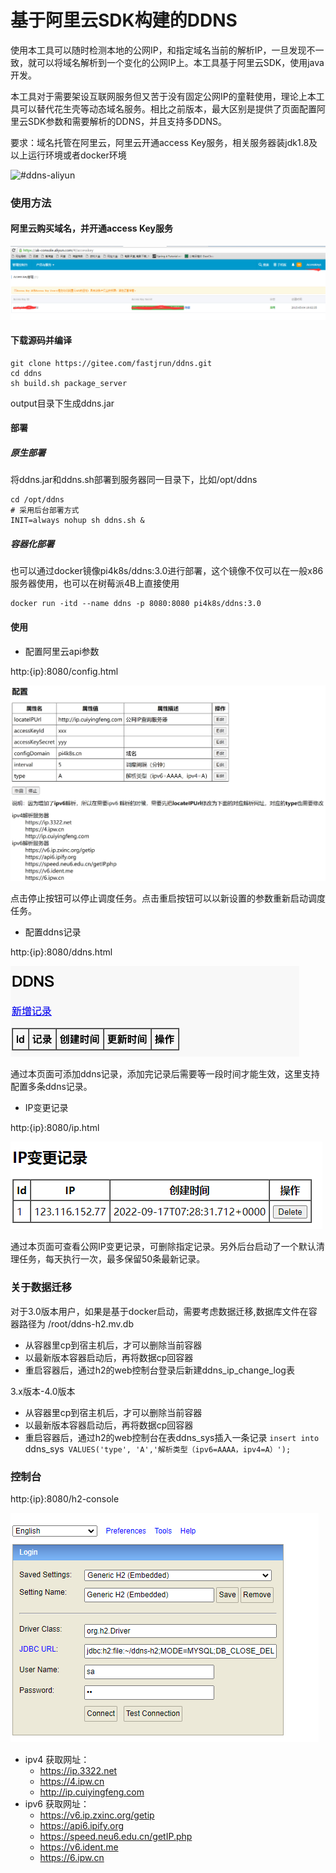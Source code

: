 # 基于阿里云SDK构建的DDNS

使用本工具可以随时检测本地的公网IP，和指定域名当前的解析IP，一旦发现不一致，就可以将域名解析到一个变化的公网IP上。本工具基于阿里云SDK，使用java开发。

本工具对于需要架设互联网服务但又苦于没有固定公网IP的童鞋使用，理论上本工具可以替代花生壳等动态域名服务。相比之前版本，最大区别是提供了页面配置阿里云SDK参数和需要解析的DDNS，并且支持多DDNS。

要求：域名托管在阿里云，阿里云开通access Key服务，相关服务器装jdk1.8及以上运行环境或者docker环境

![#ddns-aliyun](http://assets.processon.com/chart_image/63056ec463768906ff5f9160.png "概念和设计思路")


### 使用方法
#### 阿里云购买域名，并开通access Key服务 
![输入图片说明](static/images/aliyun.png)

#### 下载源码并编译
```
git clone https://gitee.com/fastjrun/ddns.git
cd ddns
sh build.sh package_server
```
output目录下生成ddns.jar
#### 部署
##### 原生部署
将ddns.jar和ddns.sh部署到服务器同一目录下，比如/opt/ddns
```
cd /opt/ddns
# 采用后台部署方式
INIT=always nohup sh ddns.sh &
```
##### 容器化部署
也可以通过docker镜像pi4k8s/ddns:3.0进行部署，这个镜像不仅可以在一般x86服务器使用，也可以在树莓派4B上直接使用
```
docker run -itd --name ddns -p 8080:8080 pi4k8s/ddns:3.0
```
#### 使用
- 配置阿里云api参数 

http:{ip}:8080/config.html

![输入图片说明](static/images/config-ipv6.png)  

点击停止按钮可以停止调度任务。点击重启按钮可以以新设置的参数重新启动调度任务。

- 配置ddns记录

http:{ip}:8080/ddns.html

![输入图片说明](static/images/ddns.png)

通过本页面可添加ddns记录，添加完记录后需要等一段时间才能生效，这里支持配置多条ddns记录。

- IP变更记录

http:{ip}:8080/ip.html

![输入图片说明](static/images/ip.png)

通过本页面可查看公网IP变更记录，可删除指定记录。另外后台启动了一个默认清理任务，每天执行一次，最多保留50条最新记录。

### 关于数据迁移
对于3.0版本用户，如果是基于docker启动，需要考虑数据迁移,数据库文件在容器路径为 /root/ddns-h2.mv.db
- 从容器里cp到宿主机后，才可以删除当前容器
- 以最新版本容器启动后，再将数据cp回容器
- 重启容器后，通过h2的web控制台登录后新建ddns_ip_change_log表


3.x版本-4.0版本
- 从容器里cp到宿主机后，才可以删除当前容器
- 以最新版本容器启动后，再将数据cp回容器
- 重启容器后，通过h2的web控制台在表ddns_sys插入一条记录
`insert into `ddns_sys` VALUES('type', 'A','解析类型（ipv6=AAAA，ipv4=A）');`

### 控制台

http:{ip}:8080/h2-console  

![输入图片说明](static/images/h2.png)

  - ipv4 获取网址：
    - https://ip.3322.net
    - https://4.ipw.cn
    - http://ip.cuiyingfeng.com
  - ipv6 获取网址：
    - https://v6.ip.zxinc.org/getip
    - https://api6.ipify.org
    - https://speed.neu6.edu.cn/getIP.php
    - https://v6.ident.me
    - https://6.ipw.cn

